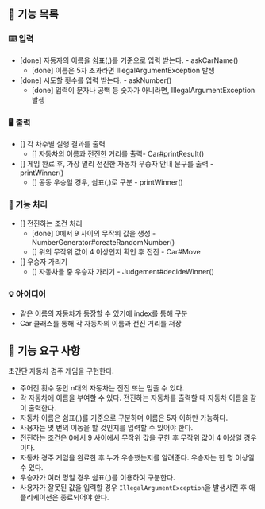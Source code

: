 ## 📜 기능 목록

### ⌨️ 입력

- [done] 자동자의 이름을 쉼표(,)를 기준으로 입력 받는다. - askCarName()
  - [done] 이름은 5자 초과라면 IllegalArgumentException 발생 
- [done] 시도할 횟수를 입력 받는다. - askNumber()
  - [done] 입력이 문자나 공백 등 숫자가 아니라면, IllegalArgumentException 발생 

### 🖥️ 출력

- [] 각 차수별 실행 결과를 출력 
  - [] 자동차의 이름과 전진한 거리를 출력- Car#printResult()
- [] 게임 완료 후, 가장 멀리 전진한 자동차 우승자 안내 문구를 출력 - printWinner()
  - [] 공동 우승일 경우, 쉼표(,)로 구분 - printWinner()

### 📱 기능 처리

- [] 전진하는 조건 처리
  - [done] 0에서 9 사이의 무작위 값을 생성 - NumberGenerator#createRandomNumber()
  - [] 위의 무작위 값이 4 이상인지 확인 후 전진 - Car#Move
- [] 우승자 가리기
  - [] 자동차들 중 우승자 가리기 - Judgement#decideWinner()

### 💡 아이디어

- 같은 이름의 자동차가 등장할 수 있기에 index를 통해 구분
- Car 클래스를 통해 각 자동차의 이름과 전진 거리를 저장

## 🚀 기능 요구 사항

초간단 자동차 경주 게임을 구현한다.

- 주어진 횟수 동안 n대의 자동차는 전진 또는 멈출 수 있다.
- 각 자동차에 이름을 부여할 수 있다. 전진하는 자동차를 출력할 때 자동차 이름을 같이 출력한다.
- 자동차 이름은 쉼표(,)를 기준으로 구분하며 이름은 5자 이하만 가능하다.
- 사용자는 몇 번의 이동을 할 것인지를 입력할 수 있어야 한다.
- 전진하는 조건은 0에서 9 사이에서 무작위 값을 구한 후 무작위 값이 4 이상일 경우이다.
- 자동차 경주 게임을 완료한 후 누가 우승했는지를 알려준다. 우승자는 한 명 이상일 수 있다.
- 우승자가 여러 명일 경우 쉼표(,)를 이용하여 구분한다.
- 사용자가 잘못된 값을 입력할 경우 `IllegalArgumentException`을 발생시킨 후 애플리케이션은 종료되어야 한다.